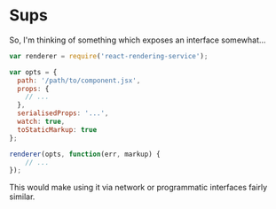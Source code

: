 Sups
====

So, I'm thinking of something which exposes an interface somewhat...

```javascript
var renderer = require('react-rendering-service');

var opts = {
  path: '/path/to/component.jsx',
  props: {
    // ...
  },
  serialisedProps: '...',
  watch: true,
  toStaticMarkup: true
};

renderer(opts, function(err, markup) {
    // ...
});
```

This would make using it via network or programmatic interfaces fairly similar.
